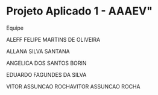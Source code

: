 # Projeto Aplicado 1 - AAAEV" 

Equipe

ALEFF FELIPE MARTINS DE OLIVEIRA

ALLANA SILVA SANTANA

ANGELICA DOS SANTOS BORIN

EDUARDO FAGUNDES DA SILVA 

VITOR ASSUNCAO ROCHAVITOR ASSUNCAO ROCHA
